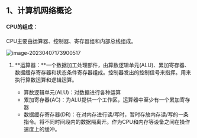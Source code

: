 ## 1、计算机网络概论

#### CPU的组成：

CPU主要由运算器、控制器、寄存器组和内部总线组成。

![image-20230407173900517](https://raw.kgithub.com/striveBin/picture/master/img/image-20230407173900517.png)

1. **运算器：**一个数据加工处理部件，由算数逻辑单元(ALU)、累加寄存器、数据缓存寄存器和状态条件寄存器组成。控制器发出的控制信号来指挥。用来执行算数运算和逻辑运算。

   - 算数逻辑单元(ALU)：对数据进行各种运算
   - 累加寄存器(AC)：为ALU提供一个工作区，运算器中至少有一个累加寄存器
   - 数据缓存寄存器(DR)：在对内存进行读/写时，暂时存放内存读/写的一条指令。将不同时间段内的数据隔离开。作为CPU和内存等设备之间在操作速度上的缓冲。

   